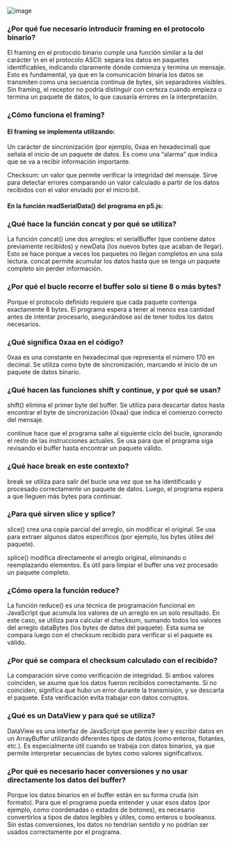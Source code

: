 
![image](https://github.com/user-attachments/assets/cdaf441a-7d18-47ef-95bb-6dec708c1872)


### ¿Por qué fue necesario introducir framing en el protocolo binario?
El framing en el protocolo binario cumple una función similar a la del carácter \n en el protocolo ASCII: separa los datos en paquetes identificables, indicando claramente dónde comienza y termina un mensaje. Esto es fundamental, ya que en la comunicación binaria los datos se transmiten como una secuencia continua de bytes, sin separadores visibles.
Sin framing, el receptor no podría distinguir con certeza cuándo empieza o termina un paquete de datos, lo que causaría errores en la interpretación.

### ¿Cómo funciona el framing?
#### El framing se implementa utilizando:

Un carácter de sincronización (por ejemplo, 0xaa en hexadecimal) que señala el inicio de un paquete de datos. Es como una “alarma” que indica que se va a recibir información importante.

Checksum: un valor que permite verificar la integridad del mensaje. Sirve para detectar errores comparando un valor calculado a partir de los datos recibidos con el valor enviado por el micro:bit.

#### En la función readSerialData() del programa en p5.js:
### ¿Qué hace la función concat y por qué se utiliza?
La función concat() une dos arreglos: el serialBuffer (que contiene datos previamente recibidos) y newData (los nuevos bytes que acaban de llegar). Esto se hace porque a veces los paquetes no llegan completos en una sola lectura. concat permite acumular los datos hasta que se tenga un paquete completo sin perder información.

### ¿Por qué el bucle recorre el buffer solo si tiene 8 o más bytes?
Porque el protocolo definido requiere que cada paquete contenga exactamente 8 bytes. El programa espera a tener al menos esa cantidad antes de intentar procesarlo, asegurándose así de tener todos los datos necesarios.

### ¿Qué significa 0xaa en el código?
0xaa es una constante en hexadecimal que representa el número 170 en decimal. Se utiliza como byte de sincronización, marcando el inicio de un paquete de datos binario.

### ¿Qué hacen las funciones shift y continue, y por qué se usan?

shift() elimina el primer byte del buffer. Se utiliza para descartar datos hasta encontrar el byte de sincronización (0xaa) que indica el comienzo correcto del mensaje.

continue hace que el programa salte al siguiente ciclo del bucle, ignorando el resto de las instrucciones actuales. Se usa para que el programa siga revisando el buffer hasta encontrar un paquete válido.

### ¿Qué hace break en este contexto?
break se utiliza para salir del bucle una vez que se ha identificado y procesado correctamente un paquete de datos. Luego, el programa espera a que lleguen más bytes para continuar.

### ¿Para qué sirven slice y splice?

slice() crea una copia parcial del arreglo, sin modificar el original. Se usa para extraer algunos datos específicos (por ejemplo, los bytes útiles del paquete).

splice() modifica directamente el arreglo original, eliminando o reemplazando elementos. Es útil para limpiar el buffer una vez procesado un paquete completo.

### ¿Cómo opera la función reduce?
La función reduce() es una técnica de programación funcional en JavaScript que acumula los valores de un arreglo en un solo resultado.
En este caso, se utiliza para calcular el checksum, sumando todos los valores del arreglo dataBytes (los bytes de datos del paquete). Esta suma se compara luego con el checksum recibido para verificar si el paquete es válido.

### ¿Por qué se compara el checksum calculado con el recibido?
La comparación sirve como verificación de integridad. Si ambos valores coinciden, se asume que los datos fueron recibidos correctamente.
Si no coinciden, significa que hubo un error durante la transmisión, y se descarta el paquete. Esta verificación evita trabajar con datos corruptos.

### ¿Qué es un DataView y para qué se utiliza?
DataView es una interfaz de JavaScript que permite leer y escribir datos en un ArrayBuffer utilizando diferentes tipos de datos (como enteros, flotantes, etc.).
Es especialmente útil cuando se trabaja con datos binarios, ya que permite interpretar secuencias de bytes como valores significativos.

### ¿Por qué es necesario hacer conversiones y no usar directamente los datos del buffer?
Porque los datos binarios en el buffer están en su forma cruda (sin formato). Para que el programa pueda entender y usar esos datos (por ejemplo, como coordenadas o estados de botones), es necesario convertirlos a tipos de datos legibles y útiles, como enteros o booleanos.
Sin estas conversiones, los datos no tendrían sentido y no podrían ser usados correctamente por el programa.

